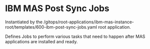 IBM MAS Post Sync Jobs
===============================================================================
Instantiated by the /gitops/root-applications/ibm-mas-instance-root/templates/600-ibm-post-sync-jobs.yaml root application.

Defines Jobs to perform various tasks that need to happen after MAS applications are installed and ready.